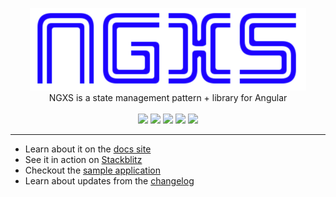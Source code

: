 <p align="center">
  <img src="docs/assets/logo.png">
  <br />
  NGXS is a state management pattern + library for Angular
  <br />
  <br />
  <a href="https://gitter.im/ngxs-community/Lobby"><img src="https://badges.gitter.im/Join%20Chat.svg"></a> <a href="https://badge.fury.io/js/ngxs"><img src="https://badge.fury.io/js/ngxs.svg"></a> <a href="https://codeclimate.com/github/amcdnl/ngxs/maintainability"><img src="https://api.codeclimate.com/v1/badges/8cfd57431e95ce1b994c/maintainability"></a> <a href="https://codeclimate.com/github/amcdnl/ngxs/test_coverage"><img src="https://api.codeclimate.com/v1/badges/8cfd57431e95ce1b994c/test_coverage" /></a> <a href="https://travis-ci.org/amcdnl/ngxs"><img src="https://travis-ci.org/amcdnl/ngxs.svg?branch=master"></a> 
</p>

---

- Learn about it on the [docs site](https://amcdnl.gitbooks.io/ngxs/content/)
- See it in action on [Stackblitz](https://stackblitz.com/edit/ngxs-simple)
- Checkout the [sample application](https://github.com/amcdnl/ngxs/tree/master/integration)
- Learn about updates from the [changelog](CHANGELOG.md)
